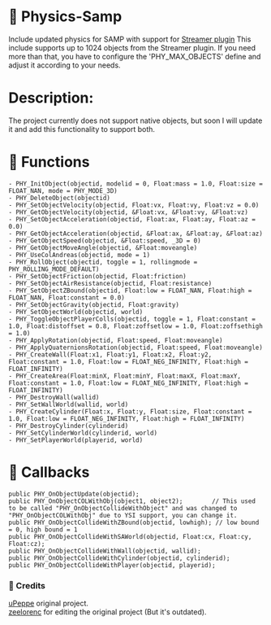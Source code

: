 # 🎢 Physics-Samp
Include updated physics for SAMP with support for [Streamer plugin]([https://di](https://github.com/samp-incognito/samp-streamer-plugin)https://github.com/samp-incognito/samp-streamer-plugin)
This include supports up to 1024 objects from the Streamer plugin. If you need more than that, you have to configure the 'PHY_MAX_OBJECTS' define and adjust it according to your needs.

# Description:
The project currently does not support native objects, but soon I will update it and add this functionality to support both.

# 📃 Functions
```pawn
- PHY_InitObject(objectid, modelid = 0, Float:mass = 1.0, Float:size = FLOAT_NAN, mode = PHY_MODE_3D)
- PHY_DeleteObject(objectid)
- PHY_SetObjectVelocity(objectid, Float:vx, Float:vy, Float:vz = 0.0)
- PHY_GetObjectVelocity(objectid, &Float:vx, &Float:vy, &Float:vz)
- PHY_SetObjectAcceleration(objectid, Float:ax, Float:ay, Float:az = 0.0)
- PHY_GetObjectAcceleration(objectid, &Float:ax, &Float:ay, &Float:az)
- PHY_GetObjectSpeed(objectid, &Float:speed, _3D = 0)
- PHY_GetObjectMoveAngle(objectid, &Float:moveangle)
- PHY_UseColAndreas(objectid, mode = 1)
- PHY_RollObject(objectid, toggle = 1, rollingmode = PHY_ROLLING_MODE_DEFAULT)
- PHY_SetObjectFriction(objectid, Float:friction)
- PHY_SetObjectAirResistance(objectid, Float:resistance)
- PHY_SetObjectZBound(objectid, Float:low = FLOAT_NAN, Float:high = FLOAT_NAN, Float:constant = 0.0)
- PHY_SetObjectGravity(objectid, Float:gravity)
- PHY_SetObjectWorld(objectid, world)
- PHY_ToggleObjectPlayerColls(objectid, toggle = 1, Float:constant = 1.0, Float:distoffset = 0.8, Float:zoffsetlow = 1.0, Float:zoffsethigh = 1.0)
- PHY_ApplyRotation(objectid, Float:speed, Float:moveangle)
- PHY_ApplyQuaternionsRotation(objectid, Float:speed, Float:moveangle)
- PHY_CreateWall(Float:x1, Float:y1, Float:x2, Float:y2, Float:constant = 1.0, Float:low = FLOAT_NEG_INFINITY, Float:high = FLOAT_INFINITY)
- PHY_CreateArea(Float:minX, Float:minY, Float:maxX, Float:maxY, Float:constant = 1.0, Float:low = FLOAT_NEG_INFINITY, Float:high = FLOAT_INFINITY)
- PHY_DestroyWall(wallid)
- PHY_SetWallWorld(wallid, world)
- PHY_CreateCylinder(Float:x, Float:y, Float:size, Float:constant = 1.0, Float:low = FLOAT_NEG_INFINITY, Float:high = FLOAT_INFINITY)
- PHY_DestroyCylinder(cylinderid)
- PHY_SetCylinderWorld(cylinderid, world)
- PHY_SetPlayerWorld(playerid, world)
```

# 📃 Callbacks
```pawn
public PHY_OnObjectUpdate(objectid);
public PHY_OnObjectCOLWithObj(object1, object2);		// This used to be called "PHY_OnObjectCollideWithObject" and was changed to "PHY_OnObjectCOLWithObj" due to YSI support, you can change it.
public PHY_OnObjectCollideWithZBound(objectid, lowhigh); // low bound = 0, high bound = 1
public PHY_OnObjectCollideWithSAWorld(objectid, Float:cx, Float:cy, Float:cz);
public PHY_OnObjectCollideWithWall(objectid, wallid);
public PHY_OnObjectCollideWithCylinder(objectid, cylinderid);
public PHY_OnObjectCollideWithPlayer(objectid, playerid);
```

### 📁 Credits

[uPeppe](https://github.com/uPeppe/physics.inc) original project.<br>
[zeelorenc](https://github.com/zeelorenc/Object-Physics) for editing the original project (But it's outdated).
